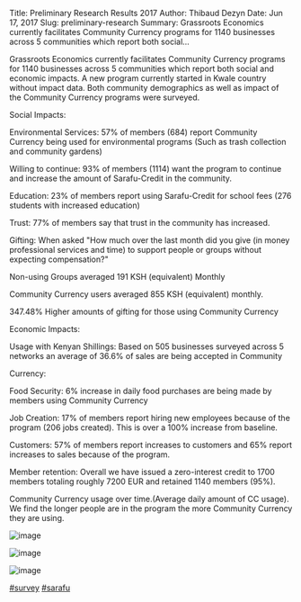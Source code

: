 Title: Preliminary Research Results 2017
Author: Thibaud Dezyn
Date: Jun 17, 2017
Slug: preliminary-research
Summary: Grassroots Economics currently facilitates Community Currency
programs for 1140 businesses across 5 communities which report both
social...

Grassroots Economics currently facilitates Community Currency programs
for 1140 businesses across 5 communities which report both social and
economic impacts. A new program currently started in Kwale country
without impact data. Both community demographics as well as impact of
the Community Currency programs were surveyed.

Social Impacts:

Environmental Services: 57% of members (684) report Community Currency
being used for environmental programs (Such as trash collection and
community gardens)

Willing to continue: 93% of members (1114) want the program to continue
and increase the amount of Sarafu-Credit in the community.

Education: 23% of members report using Sarafu-Credit for school fees
(276 students with increased education)

Trust: 77% of members say that trust in the community has increased.

Gifting: When asked "How much over the last month did you give (in money
professional services and time) to support people or groups without
expecting compensation?"

Non-using Groups averaged 191 KSH (equivalent) Monthly

Community Currency users averaged 855 KSH (equivalent) monthly.

347.48% Higher amounts of gifting for those using Community Currency

Economic Impacts:

Usage with Kenyan Shillings: Based on 505 businesses surveyed across 5
networks an average of 36.6% of sales are being accepted in Community

Currency:

Food Security: 6% increase in daily food purchases are being made by
members using Community Currency

Job Creation: 17% of members report hiring new employees because of the
program (206 jobs created). This is over a 100% increase from baseline.

Customers: 57% of members report increases to customers and 65% report
increases to sales because of the program.

Member retention: Overall we have issued a zero-interest credit to 1700
members totaling roughly 7200 EUR and retained 1140 members (95%).

Community Currency usage over time.(Average daily amount of CC usage).
We find the longer people are in the program the more Community Currency
they are using.

![image](images/blog/preliminary-research1.webp)

![image](images/blog/preliminary-research131.webp)

![image](images/blog/preliminary-research145.webp)

[#survey](https://www.grassrootseconomics.org/blog/hashtags/survey)
[#sarafu](https://www.grassrootseconomics.org/blog/hashtags/sarafu)
